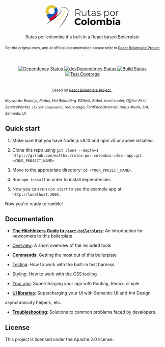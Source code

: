 <div  align="center">
<img  src="app/images/logo.png" width="250" alt="Logo"  align="center"  />
</div>

<br  />

<div  align="center">Rutas por colombia it's built in a React based Boilerplate</div>

<div  align="center">

<sub>For the original docs, and all official documentation please refer to <a  href="https://github.com/react-boilerplate/react-boilerplate">React Boilerplate Project </a>.</sub>

</div>

<br  />

<div  align="center">

<!-- Dependency Status -->

<a  href="https://david-dm.org/react-boilerplate/react-boilerplate">

<img  src="https://david-dm.org/react-boilerplate/react-boilerplate.svg"  alt="Dependency Status"  />

</a>

<!-- devDependency Status -->

<a  href="https://david-dm.org/react-boilerplate/react-boilerplate#info=devDependencies">

<img  src="https://david-dm.org/react-boilerplate/react-boilerplate/dev-status.svg"  alt="devDependency Status"  />

</a>

<!-- Build Status -->

<a  href="https://travis-ci.org/react-boilerplate/react-boilerplate">

<img  src="https://travis-ci.org/react-boilerplate/react-boilerplate.svg"  alt="Build Status"  />

</a>

<!-- Test Coverage -->

<a  href="https://coveralls.io/r/react-boilerplate/react-boilerplate">

<img  src="https://coveralls.io/repos/github/react-boilerplate/react-boilerplate/badge.svg"  alt="Test Coverage"  />

</a>

</div>

<br  />

<div  align="center">

<sub>Based on <a  href="https://github.com/react-boilerplate/react-boilerplate">React Boilerplate Project </a>.</sub>

</div>

<sub><i>Keywords: React.js, Redux, Hot Reloading, ESNext, Babel, react-router, Offline First, ServiceWorker, `styled-components`, redux-saga, FontFaceObserver, redux-thunk, Ant, Semantic UI</i></sub>

## Quick start

1. Make sure that you have Node.js v8.10 and npm v5 or above installed.

2) Clone this repo using `git clone --depth=1 https://github.com/matthxc/rutas-por-colombia-admin-app.git <YOUR_PROJECT_NAME>`

3. Move to the appropriate directory: `cd <YOUR_PROJECT_NAME>`.<br  />

4) Run `npm install` in order to install dependencies <br  />

5. Now you can run `npm start` to see the example app at `http://localhost:3000`.

Now you're ready to rumble!

## Documentation

- [**The Hitchhikers Guide to `react-boilerplate`**](docs/general/introduction.md): An introduction for newcomers to this boilerplate.

* [Overview](docs/general): A short overview of the included tools

- [**Commands**](docs/general/commands.md): Getting the most out of this boilerplate

* [Testing](docs/testing): How to work with the built-in test harness

- [Styling](docs/css): How to work with the CSS tooling

* [Your app](docs/js): Supercharging your app with Routing, Redux, simple

- [**UI libraries**](docs/ui): Supercharging your UI with Semantic UI and Ant Design

asynchronicity helpers, etc.

- [**Troubleshooting**](docs/general/gotchas.md): Solutions to common problems faced by developers.

## License

This project is licensed under the Apache 2.0 license.
